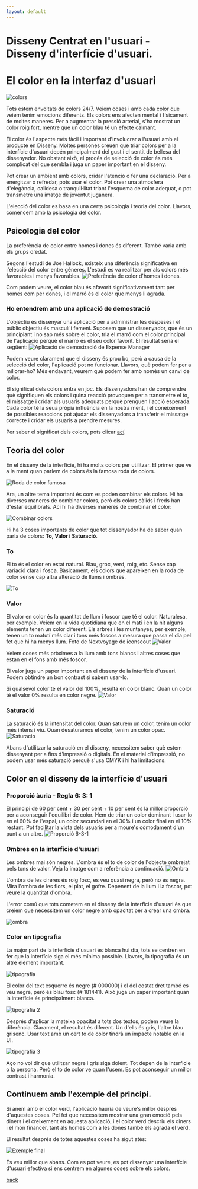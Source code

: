 ```yaml
---
layout: default
---
```


# Disseny Centrat en l'usuari - Disseny d'interfície d'usuari.

# El color en la interfaz d'usuari

![colors](./images/color1.jpeg)

Tots estem envoltats de colors 24/7. Veiem coses i amb cada color que veiem tenim emocions diferents. Els colors ens afecten mental i físicament de moltes maneres. Per a augmentar la pressió arterial, s'ha mostrat un color roig fort, mentre que un color blau té un efecte calmant.

El color és l'aspecte més fàcil i important d'involucrar a l'usuari amb el producte en Disseny. Moltes persones creuen que triar colors per a la interfície d'usuari depén principalment del gust i el sentit de bellesa del dissenyador. No obstant això, el procés de selecció de color és més complicat del que sembla i juga un paper important en el disseny.

Pot crear un ambient amb colors, cridar l'atenció o fer una declaració. Per a energitzar o refredar, pots usar el color. Pot crear una atmosfera d'elegància, calidesa o tranquil·litat triant l'esquema de color adequat, o pot transmetre una imatge de joventut juganera.

L'elecció del color es basa en una certa psicologia i teoria del color. Llavors, comencem amb la psicologia del color.

## Psicologia del color

La preferència de color entre homes i dones és diferent. També varia amb els grups d'edat.

Segons l'estudi de Joe Hallock, existeix una diferència significativa en l'elecció del color entre gèneres. L'estudi es va realitzar per als colors més favorables i menys favorables.
![Preferència de color d'homes i dones.](./images/color2.png)

Com podem veure, el color blau és afavorit significativament tant per homes com per dones, i el marró és el color que menys li agrada.

### Ho entendrem amb una aplicació de demostració

L'objectiu és dissenyar una aplicació per a administrar les despeses i el públic objectiu és masculí i femení. Suposem que un dissenyador, que és un principiant i no sap més sobre el color, tria el marró com el color principal de l'aplicació perquè el marró és el seu color favorit. El resultat seria el següent:
![Aplicació de demostració de Expense Manager](./images/color3.png)

Podem veure clarament que el disseny és prou bo, però a causa de la selecció del color, l'aplicació pot no funcionar. Llavors, què podem fer per a millorar-ho? Més endavant, veurem què podem fer amb només un canvi de color.

El significat dels colors entra en joc. Els dissenyadors han de comprendre què signifiquen els colors i quina reacció provoquen per a transmetre el to, el missatge i cridar als usuaris adequats perquè prenguen l'acció esperada. Cada color té la seua pròpia influència en la nostra ment, i el coneixement de possibles reaccions pot ajudar els dissenyadors a transferir el missatge correcte i cridar els usuaris a prendre mesures.

Per saber el significat dels colors, pots clicar [ací](./significatColors.html).

## Teoria del color

En el disseny de la interfície, hi ha molts colors per utilitzar. El primer que ve a la ment quan parlem de colors és la famosa roda de colors.

![Roda de color famosa](./images/rodaColors.png "Roda de colors")

Ara, un altre tema important és com es poden combinar els colors. Hi ha diverses maneres de combinar colors, però els colors càlids i freds han d'estar equilibrats. Ací hi ha diverses maneres de combinar el color:

![Combinar colors](./images/combinarColors.png "Combinar colors")

Hi ha 3 coses importants de color que tot dissenyador ha de saber quan parla de colors: **To, Valor i Saturació**. 

### To

El to és el color en estat natural. Blau, groc, verd, roig, etc. Sense cap variació clara i fosca. Bàsicament, els colors que apareixen en la roda de color sense cap altra alteració de llums i ombres. 

![To](./images/to.png "To")

### Valor

El valor en color és la quantitat de llum i foscor que té el color. Naturalesa, per exemple. Veiem en la vida quotidiana que en el matí i en la nit alguns elements tenen un color diferent. Els arbres i les muntanyes, per exemple, tenen un to matutí més clar i tons més foscos a mesura que passa el dia pel fet que hi ha menys llum.
Foto de Nextvoyage de iconscout
![Valor](./images/valor1.jpeg "Valor")

Veiem coses més pròximes a la llum amb tons blancs i altres coses que estan en el fons amb més foscor.

El valor juga un paper important en el disseny de la interfície d'usuari. Podem obtindre un bon contrast si sabem usar-lo.

Si qualsevol color té el valor del 100%, resulta en color blanc. Quan un color té el valor 0% resulta en color negre. 
![Valor](./images/valor2.png "Valor")

### Saturació

La saturació és la intensitat del color. Quan saturem un color, tenim un color més intens i viu. Quan desaturamos el color, tenim un color opac.
![Saturacio](./images/saturacio.png "Saturació")

Abans d'utilitzar la saturació en el disseny, necessitem saber què estem dissenyant per a fins d'impressió o digitals. En el material d'impressió, no podem usar més saturació perquè s'usa CMYK i hi ha limitacions.

## Color en el disseny de la interfície d'usuari

### Proporció àuria - Regla 6: 3: 1

El principi de 60 per cent + 30 per cent + 10 per cent és la millor proporció per a aconseguir l'equilibri de color. Hem de triar un color dominant i usar-lo en el 60% de l'espai, un color secundari en el 30% i un color final en el 10% restant. Pot facilitar la vista dels usuaris per a moure's còmodament d'un punt a un altre.
![Proporció 6-3-1](./images/631.png "6-3-1")

### Ombres en la interfície d'usuari

Les ombres mai són negres. L'ombra és el to de color de l'objecte ombrejat pels tons de valor. Veja la imatge com a referència a continuació.
![Ombra](./images/ombra1.png "ombra")

L'ombra de les cireres és roig fosc, es veu quasi negra, però no és negra. Mira l'ombra de les flors, el plat, el gofre. Depenent de la llum i la foscor, pot veure la quantitat d'ombra.

L'error comú que tots cometem en el disseny de la interfície d'usuari és que creiem que necessitem un color negre amb opacitat per a crear una ombra.


![ombra](./images/ombra2.png "ombra")


### Color en tipografia

La major part de la interfície d'usuari és blanca hui dia, tots se centren en fer que la interfície siga el més mínima possible. Llavors, la tipografia és un altre element important.

![tipografia](./images/tipografia1.png "tipografia")

El color del text esquerre és negre (# 000000) i el del costat dret també es veu negre, però és blau fosc (# 181441). Això juga un paper important quan la interfície és principalment blanca. 

![tipografia 2](./images/tipografia2.png "tipografia")

Després d'aplicar la mateixa opacitat a tots dos textos, podem veure la diferència. Clarament, el resultat és diferent. Un d'ells és gris, l'altre blau grisenc. Usar text amb un cert to de color tindrà un impacte notable en la UI.

![tipografia 3](./images/tipografia3.png "tipografia")

Aço no vol dir que utilitzar negre i gris siga dolent. Tot depen de la interficie o la persona. Però el to de color ve quan l'usem. Es pot aconseguir un millor contrast i harmonia.

## Continuem amb l'exemple del principi.

Si anem amb el color verd, l'aplicació hauria de veure's millor després d'aquestes coses. Pel fet que necessitem mostrar una gran emoció pels diners i el creixement en aquesta aplicació, i el color verd descriu els diners i el món financer, tant als homes com a les dones també els agrada el verd.

El resultat després de totes aquestes coses ha sigut atés:

![Exemple final](./images/exempleFinal.png "exemple")

Es veu millor que abans. Com es pot veure, es pot dissenyar una interfície d'usuari efectiva si ens centrem en algunes coses sobre els colors.



[back](../metiprot.html)